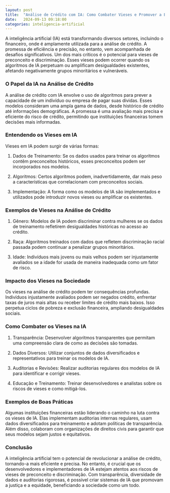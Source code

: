 ```yaml
---
layout: post
title:  "Análise de Crédito com IA: Como Combater Vieses e Promover a Equidade"
date:   2024-09-13 09:18:00
categories: inteligencia-artificial
---
```


A inteligência artificial (IA) está transformando diversos setores, incluindo o financeiro, onde é amplamente utilizada para a análise de crédito. A promessa de eficiência e precisão, no entanto, vem acompanhada de desafios significativos. Um dos mais críticos é o potencial para vieses de preconceito e discriminação. Esses vieses podem ocorrer quando os algoritmos de IA perpetuam ou amplificam desigualdades existentes, afetando negativamente grupos minoritários e vulneráveis.

### O Papel da IA na Análise de Crédito

A análise de crédito com IA envolve o uso de algoritmos para prever a capacidade de um indivíduo ou empresa de pagar suas dívidas. Esses modelos consideram uma ampla gama de dados, desde histórico de crédito até informações demográficas. A promessa é uma avaliação mais precisa e eficiente do risco de crédito, permitindo que instituições financeiras tomem decisões mais informadas.

### Entendendo os Vieses em IA

Vieses em IA podem surgir de várias formas:

1.  Dados de Treinamento: Se os dados usados para treinar os algoritmos contêm preconceitos históricos, esses preconceitos podem ser incorporados nos modelos.

2.  Algoritmos: Certos algoritmos podem, inadvertidamente, dar mais peso a características que correlacionam com preconceitos sociais.

3.  Implementação: A forma como os modelos de IA são implementados e utilizados pode introduzir novos vieses ou amplificar os existentes.

### Exemplos de Vieses na Análise de Crédito

1.  Gênero: Modelos de IA podem discriminar contra mulheres se os dados de treinamento refletirem desigualdades históricas no acesso ao crédito.

2.  Raça: Algoritmos treinados com dados que refletem discriminação racial passada podem continuar a penalizar grupos minoritários.

3.  Idade: Indivíduos mais jovens ou mais velhos podem ser injustamente avaliados se a idade for usada de maneira inadequada como um fator de risco.

### Impacto dos Vieses na Sociedade

Os vieses na análise de crédito podem ter consequências profundas. Indivíduos injustamente avaliados podem ser negados crédito, enfrentar taxas de juros mais altas ou receber limites de crédito mais baixos. Isso perpetua ciclos de pobreza e exclusão financeira, ampliando desigualdades sociais.

### Como Combater os Vieses na IA

1.  Transparência: Desenvolver algoritmos transparentes que permitam uma compreensão clara de como as decisões são tomadas.

2.  Dados Diversos: Utilizar conjuntos de dados diversificados e representativos para treinar os modelos de IA.

3.  Auditorias e Revisões: Realizar auditorias regulares dos modelos de IA para identificar e corrigir vieses.

4.  Educação e Treinamento: Treinar desenvolvedores e analistas sobre os riscos de vieses e como mitigá-los.

### Exemplos de Boas Práticas

Algumas instituições financeiras estão liderando o caminho na luta contra os vieses de IA. Elas implementam auditorias internas regulares, usam dados diversificados para treinamento e adotam políticas de transparência. Além disso, colaboram com organizações de direitos civis para garantir que seus modelos sejam justos e equitativos.

### Conclusão

A inteligência artificial tem o potencial de revolucionar a análise de crédito, tornando-a mais eficiente e precisa. No entanto, é crucial que os desenvolvedores e implementadores de IA estejam atentos aos riscos de vieses de preconceito e discriminação. Com transparência, diversidade de dados e auditorias rigorosas, é possível criar sistemas de IA que promovam a justiça e a equidade, beneficiando a sociedade como um todo.